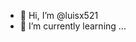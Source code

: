 - 👋 Hi, I’m @luisx521
- 🌱 I’m currently learning ...

<!---
luisx521/luisx521 is a ✨ special ✨ repository because its `README.md` (this file) appears on your GitHub profile.
You can click the Preview link to take a look at your changes.
--->
